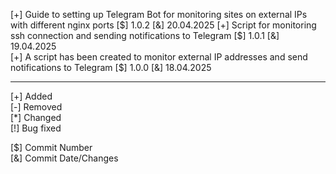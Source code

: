 [+] Guide to setting up Telegram Bot for monitoring sites on external IPs with different nginx ports [$] 1.0.2 [&] 20.04.2025  
[+] Script for monitoring ssh connection and sending notifications to Telegram [$] 1.0.1 [&] 19.04.2025  
[+] A script has been created to monitor external IP addresses and send notifications to Telegram [$] 1.0.0 [&] 18.04.2025  

***
[+] Added  
[-] Removed  
[\*] Changed  
[!] Bug fixed  

[$] Commit Number  
[&] Commit Date/Changes  
